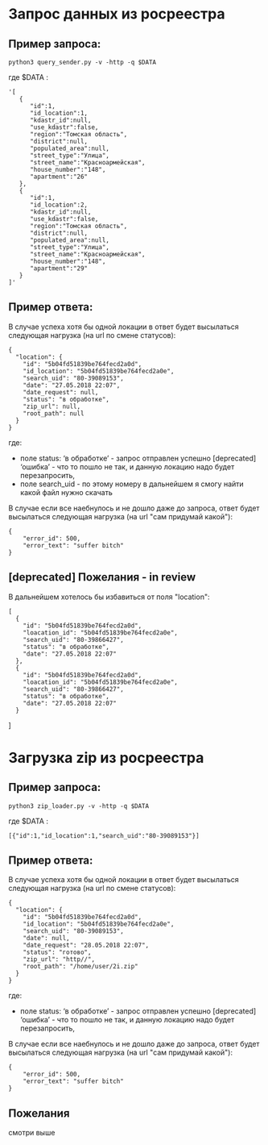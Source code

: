 # Запрос данных из росреестра
## Пример запроса:
```
python3 query_sender.py -v -http -q $DATA
```
где $DATA : 
```
'[
   {
      "id":1,
      "id_location":1,
      "kdastr_id":null,
      "use_kdastr":false,
      "region":"Томская область",
      "district":null,
      "populated_area":null,
      "street_type":"Улица",
      "street_name":"Красноармейская",
      "house_number":"148",
      "apartment":"26"
   },
   {
      "id":1,
      "id_location":2,
      "kdastr_id":null,
      "use_kdastr":false,
      "region":"Томская область",
      "district":null,
      "populated_area":null,
      "street_type":"Улица",
      "street_name":"Красноармейская",
      "house_number":"148",
      "apartment":"29"
   }
]'
```

## Пример ответа:
В случае успеха хотя бы одной локации в ответ будет высылаться следующая нагрузка (на url по смене статусов):
```
{
  "location": {
    "id": "5b04fd51839be764fecd2a0d",
    "id_location": "5b04fd51839be764fecd2a0e",
    "search_uid": "80-39089153",
    "date": "27.05.2018 22:07",
    "date_request": null,
    "status": "в обработке",
    "zip_url": null,
    "root_path": null
  }
}

```
где:
* поле status:
‘в обработке’ - запрос отправлен успешно
[deprecated] ‘ошибка’ - что то пошло не так, и данную локацию надо будет перезапросить, 
* поле  search_uid - по этому номеру в дальнейшем я смогу найти какой файл нужно скачать

В случае если все наебнулось и не дошло даже до запроса, ответ будет высылаться следующая нагрузка (на url "сам придумай какой"):
```
{
    "error_id": 500,
    "error_text": "suffer bitch" 
}
```

## [deprecated] Пожелания - in review
В дальнейшем хотелось бы избавиться от поля "location":
```
[ 
  {
    "id": "5b04fd51839be764fecd2a0d",
    "loacation_id": "5b04fd51839be764fecd2a0e",
    "search_uid": "80-39866427",
    "status": "в обработке",
    "date": "27.05.2018 22:07"
  },
  {
    "id": "5b04fd51839be764fecd2a0d",
    "loacation_id": "5b04fd51839be764fecd2a0e",
    "search_uid": "80-39866427",
    "status": "в обработке",
    "date": "27.05.2018 22:07"
  }
  ```
]

# Загрузка zip из росреестра
## Пример запроса:
```
python3 zip_loader.py -v -http -q $DATA
```
где $DATA : 
```
[{"id":1,"id_location":1,"search_uid":"80-39089153"}]
```

## Пример ответа:
В случае успеха хотя бы одной локации в ответ будет высылаться следующая нагрузка (на url по смене статусов):
```
{
  "location": {
    "id": "5b04fd51839be764fecd2a0d",
    "id_location": "5b04fd51839be764fecd2a0e",
    "search_uid": "80-39089153",
    "date": null,
    "date_request": "28.05.2018 22:07",
    "status": "готово",
    "zip_url": "http//",
    "root_path": "/home/user/2i.zip"
  }
}
```
где:
* поле status:
‘в обработке’ - запрос отправлен успешно
[deprecated] ‘ошибка’ - что то пошло не так, и данную локацию надо будет перезапросить, 

В случае если все наебнулось и не дошло даже до запроса, ответ будет высылаться следующая нагрузка (на url "сам придумай какой"):
```
{
    "error_id": 500,
    "error_text": "suffer bitch" 
}
```

## Пожелания
смотри выше
